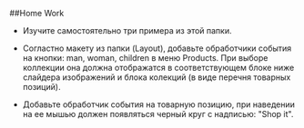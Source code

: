 ﻿##Home Work

* Изучите самостоятельно три примера из этой папки.

* Согластно макету из папки (Layout), добавьте обработчики события на кнопки: man, woman, children в меню Products. 
При выборе коллекции она должна отображатся в соответствующем блоке ниже слайдера изображений и блока колекций (в виде перечня товарных позиций).

* Добавьте обработчик события на товарную позицию, при наведении на ее мышью должен появляться черный круг с надписью: "Shop it".